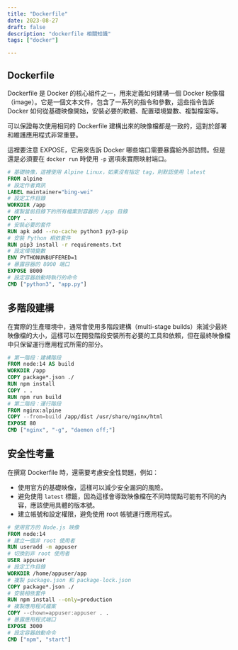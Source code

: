 ```yaml
---
title: "Dockerfile"
date: 2023-08-27
draft: false
description: "dockerfile 相關知識"
tags: ["docker"]

---
```


## Dockerfile

Dockerfile 是 Docker 的核心組件之一，用來定義如何建構一個 Docker 映像檔（image）。它是一個文本文件，包含了一系列的指令和參數，這些指令告訴 Docker 如何從基礎映像開始，安裝必要的軟體、配置環境變數、複製檔案等。

可以保證每次使用相同的 Dockerfile 建構出來的映像檔都是一致的，這對於部署和維護應用程式非常重要。

這裡要注意 EXPOSE，它用來告訴 Docker 哪些端口需要暴露給外部訪問。但是還是必須要在 `docker run` 時使用 `-p` 選項來實際映射端口。

```dockerfile
# 基礎映像，這裡使用 Alpine Linux，如果沒有指定 tag，則默認使用 latest
FROM alpine
# 設定作者資訊
LABEL maintainer="bing-wei"
# 設定工作目錄
WORKDIR /app
# 複製當前目錄下的所有檔案到容器的 /app 目錄
COPY . .
# 安裝必要的套件
RUN apk add --no-cache python3 py3-pip
# 安裝 Python 相依套件
RUN pip3 install -r requirements.txt
# 設定環境變數
ENV PYTHONUNBUFFERED=1
# 暴露容器的 8000 端口
EXPOSE 8000
# 設定容器啟動時執行的命令
CMD ["python3", "app.py"]
```

## 多階段建構

在實際的生產環境中，通常會使用多階段建構（multi-stage builds）來減少最終映像檔的大小，這樣可以在開發階段安裝所有必要的工具和依賴，但在最終映像檔中只保留運行應用程式所需的部分。

```dockerfile
# 第一階段：建構階段
FROM node:14 AS build
WORKDIR /app
COPY package*.json ./
RUN npm install
COPY . .
RUN npm run build
# 第二階段：運行階段
FROM nginx:alpine
COPY --from=build /app/dist /usr/share/nginx/html
EXPOSE 80
CMD ["nginx", "-g", "daemon off;"]
```

## 安全性考量

在撰寫 Dockerfile 時，還需要考慮安全性問題，例如：

- 使用官方的基礎映像，這樣可以減少安全漏洞的風險。
- 避免使用 `latest` 標籤，因為這樣會導致映像檔在不同時間點可能有不同的內容，應該使用具體的版本號。
- 建立帳號和設定權限，避免使用 root 帳號運行應用程式。

```dockerfile
# 使用官方的 Node.js 映像
FROM node:14
# 建立一個非 root 使用者
RUN useradd -m appuser
# 切換到非 root 使用者
USER appuser
# 設定工作目錄
WORKDIR /home/appuser/app
# 複製 package.json 和 package-lock.json
COPY package*.json ./
# 安裝相依套件
RUN npm install --only=production
# 複製應用程式檔案
COPY --chown=appuser:appuser . .
# 暴露應用程式端口
EXPOSE 3000
# 設定容器啟動命令
CMD ["npm", "start"]
```
